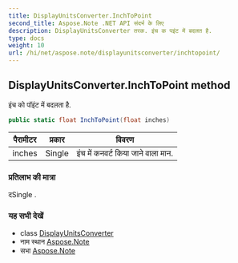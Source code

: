 ```yaml
---
title: DisplayUnitsConverter.InchToPoint
second_title: Aspose.Note .NET API संदर्भ के लिए
description: DisplayUnitsConverter तरक. इंच क पइंट में बदलत है.
type: docs
weight: 10
url: /hi/net/aspose.note/displayunitsconverter/inchtopoint/
---
```

## DisplayUnitsConverter.InchToPoint method

इंच को पॉइंट में बदलता है.

```csharp
public static float InchToPoint(float inches)
```

| पैरामीटर | प्रकार | विवरण |
| --- | --- | --- |
| inches | Single | इंच में कनवर्ट किया जाने वाला मान. |

### प्रतिलाभ की मात्रा

दSingle .

### यह सभी देखें

* class [DisplayUnitsConverter](../)
* नाम स्थान [Aspose.Note](../../displayunitsconverter/)
* सभा [Aspose.Note](../../../)


